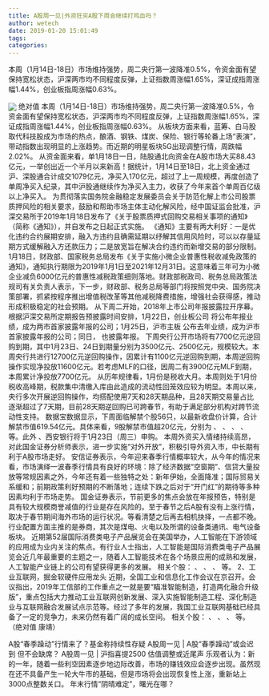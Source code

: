 ```yaml
---
title: A股周一见|外资狂买A股下周会继续打鸡血吗？
author: wetech
date: 2019-01-20 15:01:49
tags: 
categories: 
---
```

本周（1月14日-18日）市场维持强势，周二央行第一波降准0.5%，令资金面有望保持宽松状态，沪深两市均不同程度反弹，上证指数周涨幅1.65%，深证成指周涨幅1.44%，创业板指周涨幅0.63%。
<!-- more -->
<img align="center" border="0" src="http://invest-images-external.cbndata.org/5LiA6LSiQUJT/images/829155b6955e9a68cccbf4fb45bd724582e261f5.jpeg" />
绝对值
本周（1月14日-18日）市场维持强势，周二央行第一波降准0.5%，令资金面有望保持宽松状态，沪深两市均不同程度反弹，上证指数周涨幅1.65%，深证成指周涨幅1.44%，创业板指周涨幅0.63%。
从板块方面来看，蓝筹、白马股取代科技股成为市场的热点，酿酒、钢铁、煤炭、保险、银行等轮番上场“表演”，带动指数出现明显的上涨趋势。而近期的明星板块5G出现调整行情，周跌幅2.02%。
从资金面来看，单1月18日一日，陆股通北向资金在A股市场大买88.43亿元，一举创出近一个半月以来新高！据统计，1月14日至18日，北上资金通过沪、深股通合计成交1079亿元，净买入170亿元，超过了上一周规模，再度创造了单周净买入纪录，其中沪股通继续作为净买入主力，收获了今年来首个单周百亿级以上净买入。
为贯彻落实国务院金融稳定发展委员会关于防范化解上市公司股票质押风险的相关要求，鼓励和帮助市场主体主动化解风险，经中国证监会批准，沪深交易所于2019年1月18日发布了《关于股票质押式回购交易相关事项的通知》（简称《通知》），并自发布之日起正式实施。
《通知》主要有两大利好：一是优化违约合约展期安排，融入方违约且确需延期以纾解其信用风险时，可以以存量延期方式缓解融入方还款压力；二是放宽旨在解决合约违约而新增交易的部分限制。
1月18日，财政部、国家税务总局发布《关于实施小微企业普惠性税收减免政策的通知》，通知执行期限为2019年1月1日至2021年12月31日。这意味着三年可为小微企业减负6000亿元的普惠性减税政策细则落地。财政部税政司、税务总局政策法规司有关负责人表示，下一步，财政部、税务总局等部门将按照党中央、国务院决策部署，抓紧按程序推出增值税改革等其他减税降费措施，增强社会获得感，推动形成积极稳定的社会预期。
从下周二开始，2018年上市公司年报披露拉开序幕。根据沪深交易所定期报告预披露时间安排，1月22日，创业板公司
将公布年报业绩，成为两市首家披露年报的公司；1月25日，沪市主板
公布去年业绩，成为沪市首家披露年报的公司；同日，
也披露年报。
下周央行公开市场将有7700亿元逆回购到期，其中1月23日、24日到期量分别为3500亿元、2500亿元，规模较大。本周央行共进行12700亿元逆回购操作，因累计有1100亿元逆回购到期，本周逆回购操作实现净投放11600亿元。若考虑MLF的口径，因周二有3900亿元MLF到期，本周累计净投放7700亿元。
从历年规律看，1月份是税收大月。本周则处于1月份税收高峰期，税款集中清缴入库由此造成的流动性回笼效应较为明显。本周以来，央行多次开展逆回购操作，均搭配使用7天和28天期品种，且28天期交易量占比逐渐超过了7天期，目前28天期逆回购已可跨春节，有助于满足部分机构对跨节流动性支持。
数据宝数据显示，下周面临解禁个股56只，以最新收盘价计算，合计解禁市值619.54亿元。具体来看，9股解禁市值超20亿元，分别为
、
、
、
、
等。此外
、西安银行将于1月23日（周三）申购。
本周外资买入情绪持续高昂，对此国金证券分析师表示，进一步实施“对外开放”，积极引导外资入市，中长期有利于A股市场走好。
安信证券表示，今年迎来春季行情概率较大，从今年的情况来看，市场演绎一波春季行情具有良好的环境：除了经济数据“空窗期”、信贷大量投放等常规因素之外，今年还有着一些独特之处：新年伊始，全面降准；国际贸易关系缓和；前期政策利好预期的不断落地；连续下跌之后对于“开门红”的期待等多种因素均利于市场走势。
国金证券表示，节前更多的焦点会放在年报预告，特别是具有较大规模商誉减值的行业是存在风险的。至于春节之后A股有没有上涨行情，取决于春节期间海外市场的运行状况。等看清楚之后再去相机抉择，一点都不晚。行业配置方面主推的是券商，其次是煤电、火电以及所谓的设备类通讯、电气设备板块。
近期第52届国际消费类电子产品展览会在美国举办，人工智能在下游领域的应用成为业内关注的焦点。有行业人士指出，人工智能是国际消费类电子产品展览会近几年最重要的主题之一，随着人工智能技术在各个场景应用的成熟和发展，人工智能产业链上的公司有望获得更多的发展。
相关个股：
、
、
、
等。
2、工业互联网，掘金软硬件应用龙头
近期，全国工业和信息化工作会议在京召开。会议指出，2019年工信部的工作重点之一就是要“瞄准智能制造，打造两化融合升级版”，重点包括大力推动工业互联网创新发展、深入实施智能制造工程、深化制造业与互联网融合发展试点示范等。经过了多年的发展，我国工业互联网基础已经具备了一定的竞争力，未来仍然有着广阔的成长空间。
相关个股：
、
、
、
等。
（绝对值 康靖）
 
 
A股“春季躁动”行情来了？基金称持续性存疑
A股周一见 | A股“春季躁动”或会迟到 但不会缺席？
A股周一见 | 沪指喜提2500 估值调整或近尾声
乐观者认为：新的一年，随着一些利空因素逐步地边际改善，市场的赚钱效应会逐步出现。虽然现在还不具备产生一轮大牛市的基础，但是市场将会出现恢复性上涨，重新站上3000点整数关口。
年末行情“阴晴难定”，曙光在哪？
